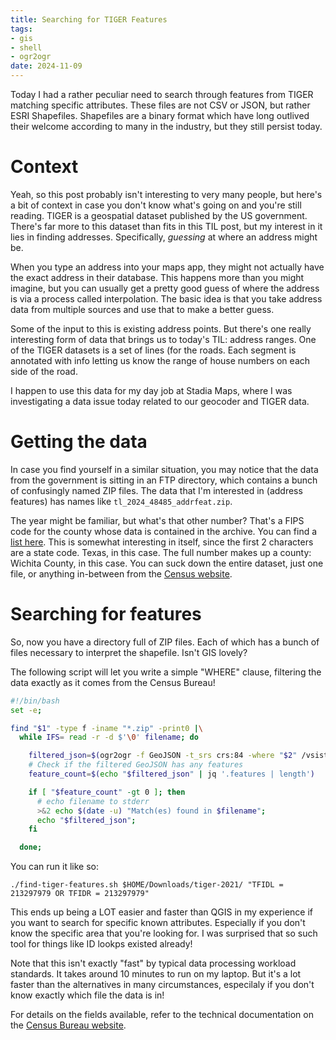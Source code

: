 ```yaml
---
title: Searching for TIGER Features
tags:
- gis
- shell
- ogr2ogr
date: 2024-11-09
---
```


Today I had a rather peculiar need to search through features from TIGER
matching specific attributes.
These files are not CSV or JSON, but rather ESRI Shapefiles.
Shapefiles are a binary format which have long outlived their welcome
according to many in the industry, but they still persist today.

# Context

Yeah, so this post probably isn't interesting to very many people,
but here's a bit of context in case you don't know what's going on and you're still reading.
TIGER is a geospatial dataset published by the US government.
There's far more to this dataset than fits in this TIL post,
but my interest in it lies in finding addresses.
Specifically, *guessing* at where an address might be.

When you type an address into your maps app,
they might not actually have the exact address in their database.
This happens more than you might imagine,
but you can usually get a pretty good guess of where the address is
via a process called interpolation.
The basic idea is that you take address data from multiple sources and use that to make a better guess.

Some of the input to this is existing address points.
But there's one really interesting form of data that brings us to today's TIL:
address ranges.
One of the TIGER datasets is a set of lines (for the roads.
Each segment is annotated with info letting us know the range of house numbers on each side of the road.

I happen to use this data for my day job at Stadia Maps,
where I was investigating a data issue today related to our geocoder and TIGER data.

# Getting the data

In case you find yourself in a similar situation,
you may notice that the data from the government is sitting in an FTP directory,
which contains a bunch of confusingly named ZIP files.
The data that I'm interested in (address features)
has names like `tl_2024_48485_addrfeat.zip`.

The year might be familiar, but what's that other number?
That's a FIPS code for the county whose data is contained in the archive.
You can find a [list here](https://transition.fcc.gov/oet/info/maps/census/fips/fips.txt).
This is somewhat interesting in itself, since the first 2 characters are a state code.
Texas, in this case.
The full number makes up a county: Wichita County, in this case.
You can suck down the entire dataset, just one file, or anything in-between
from the [Census website](https://www.census.gov/geographies/mapping-files/time-series/geo/tiger-line-file.html).

# Searching for features

So, now you have a directory full of ZIP files.
Each of which has a bunch of files necessary to interpret the shapefile.
Isn't GIS lovely?

The following script will let you write a simple "WHERE" clause,
filtering the data exactly as it comes from the Census Bureau!

```bash
#!/bin/bash
set -e;

find "$1" -type f -iname "*.zip" -print0 |\
  while IFS= read -r -d $'\0' filename; do

    filtered_json=$(ogr2ogr -f GeoJSON -t_srs crs:84 -where "$2" /vsistdout/ /vsizip/$filename);
    # Check if the filtered GeoJSON has any features
    feature_count=$(echo "$filtered_json" | jq '.features | length')

    if [ "$feature_count" -gt 0 ]; then
      # echo filename to stderr
      >&2 echo $(date -u) "Match(es) found in $filename";
      echo "$filtered_json";
    fi

  done;
```


You can run it like so:

```shell
./find-tiger-features.sh $HOME/Downloads/tiger-2021/ "TFIDL = 213297979 OR TFIDR = 213297979"
```

This ends up being a LOT easier and faster than QGIS in my experience
if you want to search for specific known attributes.
Especially if you don't know the specific area that you're looking for.
I was surprised that so such tool for things like ID lookps existed already!

Note that this isn't exactly "fast" by typical data processing workload standards.
It takes around 10 minutes to run on my laptop.
But it's a lot faster than the alternatives in many circumstances,
especilaly if you don't know exactly which file the data is in!

For details on the fields available,
refer to the technical documentation on the [Census Bureau website](https://www.census.gov/geographies/mapping-files/time-series/geo/tiger-line-file.html).
